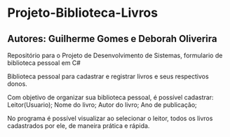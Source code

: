 # Projeto-Biblioteca-Livros
## Autores: Guilherme Gomes e Deborah Oliverira

Repositório para o Projeto de Desenvolvimento de Sistemas, formulario de biblioteca pessoal em C#

Biblioteca pessoal para cadastrar e registrar livros e seus respectivos donos. 

Com objetivo de organizar sua biblioteca pessoal, é possível cadastrar:
Leitor(Usuario);
Nome do livro;
Autor do livro;
Ano de publicação;

No programa é possível visualizar ao selecionar o leitor, todos os livros cadastrados por ele, de maneira prática e rápida.
